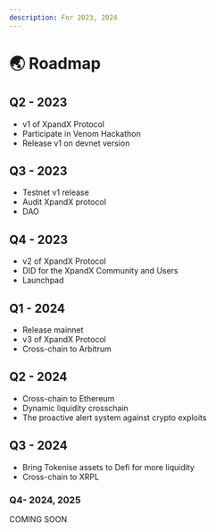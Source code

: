 ```yaml
---
description: For 2023, 2024
---
```


# 🌏 Roadmap

## Q2 - 2023

* v1 of XpandX Protocol
* Participate in Venom Hackathon
* Release v1 on devnet version

## Q3 - 2023

* Testnet v1 release
* Audit XpandX protocol
* DAO

## Q4 - 2023

* v2 of XpandX Protocol
* DID for the XpandX Community and Users
* Launchpad

## Q1 - 2024

* Release mainnet&#x20;
* v3 of XpandX Protocol
* Cross-chain to Arbitrum

## Q2 - 2024

* Cross-chain to Ethereum
* Dynamic liquidity crosschain
* The proactive alert system against crypto exploits

## Q3 - 2024

* Bring Tokenise assets to Defi for more liquidity
* Cross-chain to XRPL

### Q4- 2024, 2025

COMING SOON
